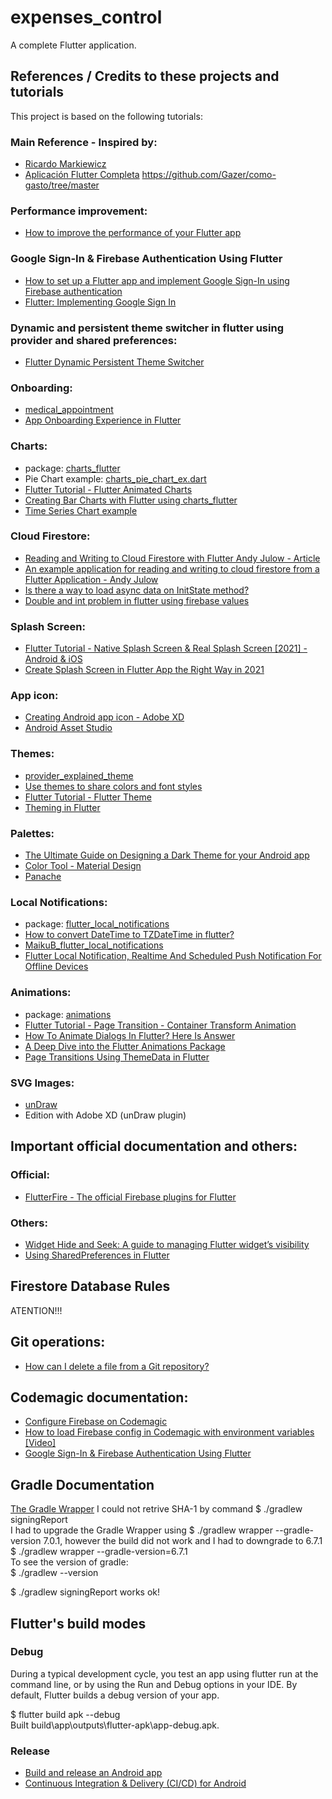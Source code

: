 # expenses_control

A complete Flutter application.

## References / Credits to these projects and tutorials

This project is based on the following tutorials:

### Main Reference - Inspired by:
- [Ricardo Markiewicz](https://www.youtube.com/channel/UCqMwm3oGe6BhJUOrBdfnAEA)
- [Aplicación Flutter Completa](https://www.youtube.com/playlist?list=PLntQ_VE6-lYCz2DXgVpd7yNm3opgM-mH-)
https://github.com/Gazer/como-gasto/tree/master


### Performance improvement:
- [How to improve the performance of your Flutter app](https://blog.codemagic.io/how-to-improve-the-performance-of-your-flutter-app./?s=03)


### Google Sign-In & Firebase Authentication Using Flutter
- [How to set up a Flutter app and implement Google Sign-In using Firebase authentication](https://blog.codemagic.io/firebase-authentication-google-sign-in-using-flutter/)
- [Flutter: Implementing Google Sign In](https://medium.com/flutter-community/flutter-implementing-google-sign-in-71888bca24ed)


### Dynamic and persistent theme switcher in flutter using provider and shared preferences:
- [Flutter Dynamic Persistent Theme Switcher](https://github.com/lohanidamodar/flutter_theme_provider)


### Onboarding:
- [medical_appointment](https://github.com/cybdom/medical_appointment)
- [App Onboarding Experience in Flutter](https://reime005.medium.com/app-onboarding-experience-in-flutter-90d772aaf284)


### Charts:
- package: [charts_flutter](https://pub.dev/packages/charts_flutter)
- Pie Chart example: [charts_pie_chart_ex.dart](https://github.com/X-Wei/flutter_catalog/blob/master/lib/routes/charts_pie_chart_ex.dart)
- [Flutter Tutorial - Flutter Animated Charts](https://youtu.be/GwDMwnELTP4)
- [Creating Bar Charts with Flutter using charts_flutter](https://youtu.be/Ct4Z8qpD5vY)
- [Time Series Chart example](https://github.com/X-Wei/flutter_catalog/blob/master/lib/routes/charts_time_series_ex.dart)


### Cloud Firestore:
- [Reading and Writing to Cloud Firestore with Flutter Andy Julow - Article](https://julow.com/article/5)
- [An example application for reading and writing to cloud firestore from a Flutter Application - Andy Julow](https://github.com/nhandrew/firestore_examples)
- [Is there a way to load async data on InitState method?](https://stackoverflow.com/questions/51901002/is-there-a-way-to-load-async-data-on-initstate-method)
- [Double and int problem in flutter using firebase values](https://stackoverflow.com/questions/66562279/double-and-int-problem-in-flutter-using-firebase-values)


### Splash Screen:
- [Flutter Tutorial - Native Splash Screen & Real Splash Screen [2021] - Android & iOS](https://www.youtube.com/watch?v=8ME8Czqc-Oc)
- [Create Splash Screen in Flutter App the Right Way in 2021](https://www.youtube.com/watch?v=JVpFNfnuOZM)


### App icon:
- [Creating Android app icon - Adobe XD](https://www.youtube.com/watch?v=rK6QhWG4C5g)
- [Android Asset Studio](https://romannurik.github.io/AndroidAssetStudio/index.html)


### Themes:
- [provider_explained_theme](https://github.com/md-weber/provider_explained_theme)
- [Use themes to share colors and font styles](https://flutter.dev/docs/cookbook/design/themes)
- [Flutter Tutorial - Flutter Theme](https://www.youtube.com/watch?v=ju1fr9C4g4U)
- [Theming in Flutter](https://techieblossom.com/theming-in-flutter/)


### Palettes:
- [The Ultimate Guide on Designing a Dark Theme for your Android app](https://blog.prototypr.io/how-to-design-a-dark-theme-for-your-android-app-3daeb264637)
- [Color Tool - Material Design](https://material.io/resources/color/#!/?view.left=0&view.right=0)
- [Panache](https://rxlabz.github.io/panache_web/#/)


### Local Notifications:
- package: [flutter_local_notifications](https://pub.dev/packages/flutter_local_notifications#scheduling-a-notification)
- [How to convert DateTime to TZDateTime in flutter?](https://stackoverflow.com/questions/64305469/how-to-convert-datetime-to-tzdatetime-in-flutter)
- [MaikuB_flutter_local_notifications](https://github.com/MaikuB/flutter_local_notifications/blob/1fe78b9d129d674cd97cfba49734577b24c56925/flutter_local_notifications/example/lib/main.dart)
- [Flutter Local Notification, Realtime And Scheduled Push Notification For Offline Devices](https://desiprogrammer.com/blogs/flutter-local-push-notifications)

### Animations:
- package: [animations](https://pub.dev/packages/animations)
- [Flutter Tutorial - Page Transition - Container Transform Animation](https://www.youtube.com/watch?v=1nwuihDA8pE)
- [How To Animate Dialogs In Flutter? Here Is Answer](https://medium.com/flutter-community/how-to-animate-dialogs-in-flutter-here-is-answer-492ea3a7262f)
- [A Deep Dive into the Flutter Animations Package](https://verygood.ventures/blog/a-deep-dive-into-the-flutter-animations-package)
- [Page Transitions Using ThemeData in Flutter](https://medium.com/flutter-community/page-transitions-using-themedata-in-flutter-c24afadb0b5d)

### SVG Images:
- [unDraw](https://undraw.co/)
- Edition with Adobe XD (unDraw plugin)


## Important official documentation and others:

### Official:
- [FlutterFire -  The official Firebase plugins for Flutter](https://firebase.flutter.dev/)

### Others:
- [Widget Hide and Seek: A guide to managing Flutter widget’s visibility](https://danledev.medium.com/widget-hide-and-seek-a-guide-to-managing-flutter-widgets-visibility-d7977cbaf444)
- [Using SharedPreferences in Flutter](https://medium.com/flutterdevs/using-sharedpreferences-in-flutter-251755f07127)


## Firestore Database Rules
ATENTION!!!


## Git operations:
- [How can I delete a file from a Git repository?](https://stackoverflow.com/questions/2047465/how-can-i-delete-a-file-from-a-git-repository/2047477)

## Codemagic documentation:
- [Configure Firebase on Codemagic](https://medium.com/flutter-community/flutter-implementing-google-sign-in-71888bca24ed)
- [How to load Firebase config in Codemagic with environment variables [Video]](https://blog.codemagic.io/how-to-load-firebase-config-in-codemagic-with-environment-variables/)
- [Google Sign-In & Firebase Authentication Using Flutter](https://blog.codemagic.io/firebase-authentication-google-sign-in-using-flutter/)


## Gradle Documentation
[The Gradle Wrapper](https://docs.gradle.org/current/userguide/gradle_wrapper.html#gradle_wrapper)
I could not retrive SHA-1 by command $ ./gradlew signingReport  
I had to upgrade the Gradle Wrapper using $ ./gradlew wrapper --gradle-version 7.0.1, however the build did not work and I had to downgrade to 6.7.1  
$ ./gradlew wrapper --gradle-version=6.7.1  
To see the version of gradle:  
$ ./gradlew --version  

$ ./gradlew signingReport works ok!  


## Flutter's build modes

### Debug
During a typical development cycle, you test an app using flutter run at the command line, or by using the Run and Debug options in your IDE. By default, Flutter builds a debug version of your app.

$ flutter build apk --debug  
Built build\app\outputs\flutter-apk\app-debug.apk.


### Release
- [Build and release an Android app](https://flutter.dev/docs/deployment/android)
- [Continuous Integration & Delivery (CI/CD) for Android](https://blog.codemagic.io/native-android-getting-started-guide-with-codemagic-cicd/#setting-up-your-android-project-for-a-release-build)
